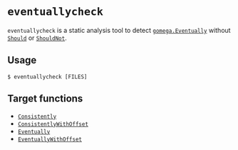 # `eventuallycheck`

`eventuallycheck` is a static analysis tool to detect [`gomega.Eventually`](https://godoc.org/github.com/onsi/gomega#Eventually) without [`Should`](https://godoc.org/github.com/onsi/gomega#Should) or [`ShouldNot`](https://godoc.org/github.com/onsi/gomega#ShouldNot).

## Usage

```console
$ eventuallycheck [FILES]
```

## Target functions

- [`Consistently`](https://godoc.org/github.com/onsi/gomega#Consistently)
- [`ConsistentlyWithOffset`](https://godoc.org/github.com/onsi/gomega#ConsistentlyWithOffset)
- [`Eventually`](https://godoc.org/github.com/onsi/gomega#Eventually)
- [`EventuallyWithOffset`](https://godoc.org/github.com/onsi/gomega#EventuallyWithOffset)
